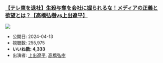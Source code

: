 ### [【テレ東を退社】生殺与奪を会社に握られるな！メディアの正義と欲望とは？【高橋弘樹vs上出遼平】](https://www.youtube.com/watch?v=ywvPMmoPhl4)
[![](https://img.youtube.com/vi/ywvPMmoPhl4/sddefault.jpg)](https://www.youtube.com/watch?v=ywvPMmoPhl4)
-   公開日: 2024-04-13
-   視聴数: 255,975
-   **いいね数: 4,333**
-   出演者: [上出遼平](/rehacq_fan/people/上出遼平 "wikilink"), [高橋弘樹](/rehacq_fan/people/高橋弘樹 "wikilink")
